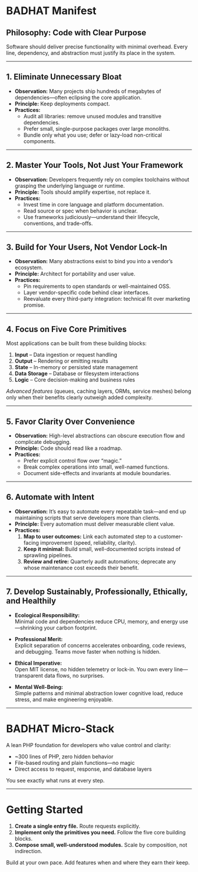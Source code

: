 # BADHAT Manifest

## Philosophy: Code with Clear Purpose

Software should deliver precise functionality with minimal overhead. Every line, dependency, and abstraction must justify its place in the system.

---

## 1. Eliminate Unnecessary Bloat

* **Observation:** Many projects ship hundreds of megabytes of dependencies—often eclipsing the core application.  
* **Principle:** Keep deployments compact.  
* **Practices:**
  * Audit all libraries: remove unused modules and transitive dependencies.  
  * Prefer small, single-purpose packages over large monoliths.  
  * Bundle only what you use; defer or lazy-load non-critical components.

---

## 2. Master Your Tools, Not Just Your Framework

* **Observation:** Developers frequently rely on complex toolchains without grasping the underlying language or runtime.  
* **Principle:** Tools should amplify expertise, not replace it.  
* **Practices:**
  * Invest time in core language and platform documentation.  
  * Read source or spec when behavior is unclear.  
  * Use frameworks judiciously—understand their lifecycle, conventions, and trade-offs.

---

## 3. Build for Your Users, Not Vendor Lock-In

* **Observation:** Many abstractions exist to bind you into a vendor’s ecosystem.  
* **Principle:** Architect for portability and user value.  
* **Practices:**
  * Pin requirements to open standards or well-maintained OSS.  
  * Layer vendor-specific code behind clear interfaces.  
  * Reevaluate every third-party integration: technical fit over marketing promise.

---

## 4. Focus on Five Core Primitives

Most applications can be built from these building blocks:

1. **Input** – Data ingestion or request handling  
2. **Output** – Rendering or emitting results  
3. **State** – In-memory or persisted state management  
4. **Data Storage** – Database or filesystem interactions  
5. **Logic** – Core decision-making and business rules  

*Advanced features* (queues, caching layers, ORMs, service meshes) belong only when their benefits clearly outweigh added complexity.

---

## 5. Favor Clarity Over Convenience

* **Observation:** High-level abstractions can obscure execution flow and complicate debugging.  
* **Principle:** Code should read like a roadmap.  
* **Practices:**
  * Prefer explicit control flow over “magic.”  
  * Break complex operations into small, well-named functions.  
  * Document side-effects and invariants at module boundaries.

---

## 6. Automate with Intent

* **Observation:** It’s easy to automate every repeatable task—and end up maintaining scripts that serve developers more than clients.  
* **Principle:** Every automation must deliver measurable client value.  
* **Practices:**
  1. **Map to user outcomes:** Link each automated step to a customer-facing improvement (speed, reliability, clarity).  
  2. **Keep it minimal:** Build small, well-documented scripts instead of sprawling pipelines.  
  3. **Review and retire:** Quarterly audit automations; deprecate any whose maintenance cost exceeds their benefit.

---

## 7. Develop Sustainably, Professionally, Ethically, and Healthily

* **Ecological Responsibility:**  
  Minimal code and dependencies reduce CPU, memory, and energy use—shrinking your carbon footprint.

* **Professional Merit:**  
  Explicit separation of concerns accelerates onboarding, code reviews, and debugging. Teams move faster when nothing is hidden.

* **Ethical Imperative:**  
  Open MIT license, no hidden telemetry or lock-in. You own every line—transparent data flows, no surprises.

* **Mental Well-Being:**  
  Simple patterns and minimal abstraction lower cognitive load, reduce stress, and make engineering enjoyable.

---

# BADHAT Micro-Stack

A lean PHP foundation for developers who value control and clarity:

* ~300 lines of PHP, zero hidden behavior  
* File-based routing and plain functions—no magic  
* Direct access to request, response, and database layers  

You see exactly what runs at every step.

---

# Getting Started

1. **Create a single entry file.** Route requests explicitly.  
2. **Implement only the primitives you need.** Follow the five core building blocks.  
3. **Compose small, well-understood modules.** Scale by composition, not indirection.  

Build at your own pace. Add features when and where they earn their keep.
